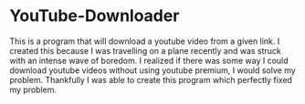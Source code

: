 # YouTube-Downloader
This is a program that will download a  youtube video from a given link. I created this because I was travelling on a plane recently and was struck with an intense wave of boredom. I realized if there was some way I could download youtube videos without using youtube premium, I would solve my problem. Thankfully I was able to create this program which perfectly fixed my problem.
